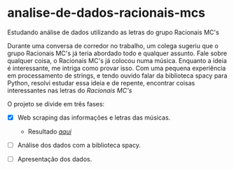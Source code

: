 # analise-de-dados-racionais-mcs
Estudando análise de dados utilizando as letras do grupo Racionais MC's

   Durante uma conversa de corredor no trabalho, um colega sugeriu que o grupo Racionais MC's já teria abordado todo e qualquer assunto.
Fale sobre qualquer coisa, o Racionais MC's já colocou numa música.
   Enquanto a ideia é interessante, me intriga como provar isso. 
   Com uma pequena experiência em processamento de strings, e tendo ouvido falar da biblioteca spacy para Python, resolvi estudar essa ideia e de repente, encontrar coisas interessantes nas letras do *Racionais MC's*
   
   O projeto se divide em três fases:
   
- [x] Web scraping das informações e letras das músicas.
  * Resultado [*aqui*](../master/data.json)
- [ ] Análise dos dados com a biblioteca spacy.
- [ ] Apresentação dos dados.
      
